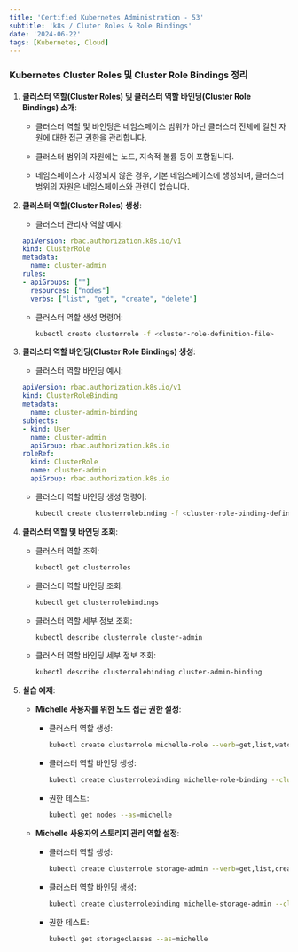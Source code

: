 ```yaml
--- 
title: 'Certified Kubernetes Administration - 53'
subtitle: 'k8s / Cluter Roles & Role Bindings'
date: '2024-06-22'
tags: [Kubernetes, Cloud]
---
```


### Kubernetes Cluster Roles 및 Cluster Role Bindings 정리

1. **클러스터 역할(Cluster Roles) 및 클러스터 역할 바인딩(Cluster Role Bindings) 소개**:

   - 클러스터 역할 및 바인딩은 네임스페이스 범위가 아닌 클러스터 전체에 걸친 자원에 대한 접근 권한을 관리합니다.

   - 클러스터 범위의 자원에는 노드, 지속적 볼륨 등이 포함됩니다.

   - 네임스페이스가 지정되지 않은 경우, 기본 네임스페이스에 생성되며, 클러스터 범위의 자원은 네임스페이스와 관련이 없습니다.

2. **클러스터 역할(Cluster Roles) 생성**:

   - 클러스터 관리자 역할 예시:

   ```yaml
   apiVersion: rbac.authorization.k8s.io/v1
   kind: ClusterRole
   metadata:
     name: cluster-admin
   rules:
   - apiGroups: [""]
     resources: ["nodes"]
     verbs: ["list", "get", "create", "delete"]
   ```

   - 클러스터 역할 생성 명령어:
     ```bash
     kubectl create clusterrole -f <cluster-role-definition-file>
     ```

3. **클러스터 역할 바인딩(Cluster Role Bindings) 생성**:

   - 클러스터 역할 바인딩 예시:

   ```yaml
   apiVersion: rbac.authorization.k8s.io/v1
   kind: ClusterRoleBinding
   metadata:
     name: cluster-admin-binding
   subjects:
   - kind: User
     name: cluster-admin
     apiGroup: rbac.authorization.k8s.io
   roleRef:
     kind: ClusterRole
     name: cluster-admin
     apiGroup: rbac.authorization.k8s.io
   ```

   - 클러스터 역할 바인딩 생성 명령어:
     ```bash
     kubectl create clusterrolebinding -f <cluster-role-binding-definition-file>
     ```

4. **클러스터 역할 및 바인딩 조회**:

   - 클러스터 역할 조회:
     ```bash
     kubectl get clusterroles
     ```

   - 클러스터 역할 바인딩 조회:
     ```bash
     kubectl get clusterrolebindings
     ```

   - 클러스터 역할 세부 정보 조회:
     ```bash
     kubectl describe clusterrole cluster-admin
     ```

   - 클러스터 역할 바인딩 세부 정보 조회:
     ```bash
     kubectl describe clusterrolebinding cluster-admin-binding
     ```

5. **실습 예제**:

   - **Michelle 사용자를 위한 노드 접근 권한 설정**:

     - 클러스터 역할 생성:
       ```bash
       kubectl create clusterrole michelle-role --verb=get,list,watch --resource=nodes
       ```

     - 클러스터 역할 바인딩 생성:
       ```bash
       kubectl create clusterrolebinding michelle-role-binding --clusterrole=michelle-role --user=michelle
       ```

     - 권한 테스트:
       ```bash
       kubectl get nodes --as=michelle
       ```

   - **Michelle 사용자의 스토리지 관리 역할 설정**:

     - 클러스터 역할 생성:
       ```bash
       kubectl create clusterrole storage-admin --verb=get,list,create,watch --resource=persistentvolumes,storageclasses
       ```

     - 클러스터 역할 바인딩 생성:
       ```bash
       kubectl create clusterrolebinding michelle-storage-admin --clusterrole=storage-admin --user=michelle
       ```

     - 권한 테스트:
       ```bash
       kubectl get storageclasses --as=michelle
       ```
